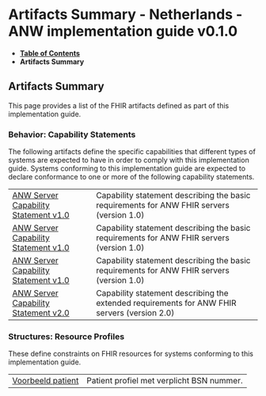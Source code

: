 # Artifacts Summary - Netherlands - ANW implementation guide v0.1.0

* [**Table of Contents**](toc.md)
* **Artifacts Summary**

## Artifacts Summary

This page provides a list of the FHIR artifacts defined as part of this implementation guide.

### Behavior: Capability Statements 

The following artifacts define the specific capabilities that different types of systems are expected to have in order to comply with this implementation guide. Systems conforming to this implementation guide are expected to declare conformance to one or more of the following capability statements.

| | |
| :--- | :--- |
| [ANW Server Capability Statement v1.0](CapabilityStatement-ANWBronhouderCapabilityStatement-v1.md) | Capability statement describing the basic requirements for ANW FHIR servers (version 1.0) |
| [ANW Server Capability Statement v1.0](CapabilityStatement-ANWRegisseurCapabilityStatement-v1.md) | Capability statement describing the basic requirements for ANW FHIR servers (version 1.0) |
| [ANW Server Capability Statement v1.0](CapabilityStatement-ANWZorgverlenerCapabilityStatement-v1.md) | Capability statement describing the basic requirements for ANW FHIR servers (version 1.0) |
| [ANW Server Capability Statement v2.0](CapabilityStatement-ANWBronhouderCapabilityStatement-v2.md) | Capability statement describing the extended requirements for ANW FHIR servers (version 2.0) |

### Structures: Resource Profiles 

These define constraints on FHIR resources for systems conforming to this implementation guide.

| | |
| :--- | :--- |
| [Voorbeeld patient](StructureDefinition-example-patient.md) | Patient profiel met verplicht BSN nummer. |

